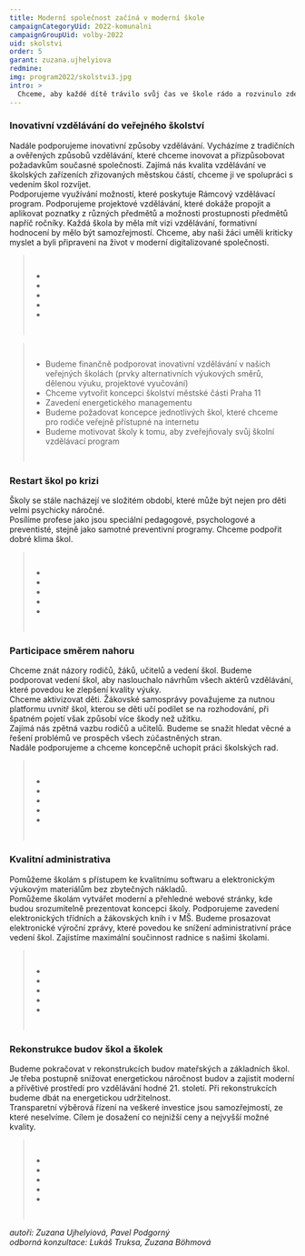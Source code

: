 ```yaml
---
title: Moderní společnost začíná v moderní škole
campaignCategoryUid: 2022-komunalni
campaignGroupUid: volby-2022
uid: skolstvi
order: 5
garant: zuzana.ujhelyiova
redmine: 
img: program2022/skolstvi3.jpg
intro: >
  Chceme, aby každé dítě trávilo svůj čas ve škole rádo a rozvinulo zde plně své schopnosti. Podporujeme větší zapojení dětí do fungování škol prostřednictvím žákovských parlamentů. Školy budeme motivovat k zavádění inovativních způsobů vzdělávání a investovat do jejich údržby a rozvoje.
---
```


### Inovativní vzdělávání do veřejného školství <br>
Nadále podporujeme inovativní způsoby vzdělávání. Vycházíme z tradičních a ověřených způsobů vzdělávání, které chceme inovovat a přizpůsobovat požadavkům současné společnosti. Zajímá nás kvalita vzdělávání ve školských zařízeních zřizovaných městskou částí, chceme ji ve spolupráci s vedením škol rozvíjet.<br>
Podporujeme využívání možností, které poskytuje Rámcový vzdělávací program. Podporujeme projektové vzdělávání, které dokáže propojit a aplikovat poznatky z různých předmětů a možnosti prostupnosti předmětů napříč ročníky. Každá škola by měla mít vizi vzdělávání, formativní hodnocení by mělo být samozřejmostí. Chceme, aby naši žáci uměli kriticky myslet a byli připraveni na život v moderní digitalizované společnosti.

<div class="udelali">
<blockquote style="border:margin:1em;1px solid black;padding:1em">  
<ul>
<li>    </li>
<li>    </li>
<li>    </li>
<li>   </li>
<li>   </li>
</ul>
</blockquote>
</div>

<div class="reseni">
<blockquote style="border:margin:1em;1px solid black;padding:1em">  
<ul>
<li>Budeme finančně podporovat inovativní vzdělávání v našich veřejných školách (prvky alternativních výukových směrů, dělenou výuku, projektové vyučování)</li>
<li>Chceme vytvořit koncepci školství městské části Praha 11</li>
<li>Zavedení energetického managementu</li>
<li>Budeme požadovat koncepce jednotlivých škol, které chceme pro rodiče veřejně přístupné na internetu</li>
<li>Budeme motivovat školy k tomu, aby zveřejňovaly svůj školní vzdělávací program</li>
</ul>
</blockquote>
</div>

### Restart škol po krizi <br>
Školy se stále nacházejí ve složitém období, které může být nejen pro děti velmi psychicky náročné. <br>
Posílíme profese jako jsou speciální pedagogové, psychologové a preventisté, stejně jako samotné preventivní programy. Chceme podpořit dobré klima škol.

<div class="reseni">
<blockquote style="border:margin:1em;1px solid black;padding:1em">  
<ul>
<li>    </li>
<li>    </li>
<li>    </li>
<li>   </li>
<li>   </li>
</ul>
</blockquote>
</div>

### Participace směrem nahoru<br>
Chceme znát názory rodičů, žáků, učitelů a vedení škol. Budeme podporovat vedení škol, aby naslouchalo návrhům všech aktérů vzdělávání, které povedou ke zlepšení kvality výuky.<br>
Chceme aktivizovat děti. Žákovské samosprávy považujeme za nutnou platformu uvnitř škol, kterou se děti učí podílet se na rozhodování, při špatném pojetí však způsobí více škody než užitku.<br>
Zajímá nás zpětná vazbu rodičů a učitelů. Budeme se snažit hledat věcné a řešení problémů ve prospěch všech zúčastněných stran.<br>
Nadále podporujeme a chceme koncepčně uchopit práci školských rad.

<div class="reseni">
<blockquote style="border:margin:1em;1px solid black;padding:1em">  
<ul>
<li>    </li>
<li>    </li>
<li>    </li>
<li>   </li>
<li>   </li>
</ul>
</blockquote>
</div>

### Kvalitní administrativa<br>
Pomůžeme školám s přístupem ke kvalitnímu softwaru a elektronickým výukovým materiálům bez zbytečných nákladů.<br>
Pomůžeme školám vytvářet moderní a přehledné webové stránky, kde budou srozumitelně prezentovat koncepci školy. Podporujeme zavedení elektronických třídních a žákovských knih i v MŠ. Budeme prosazovat elektronické výroční zprávy, které povedou ke snížení administrativní práce vedení škol. Zajistíme maximální součinnost radnice s našimi školami.

<div class="reseni">
<blockquote style="border:margin:1em;1px solid black;padding:1em">  
<ul>
<li>    </li>
<li>    </li>
<li>    </li>
<li>   </li>
<li>   </li>
</ul>
</blockquote>
</div>

### Rekonstrukce budov škol a školek<br>
Budeme pokračovat v rekonstrukcích budov mateřských a základních škol. Je třeba postupně snižovat energetickou náročnost budov a zajistit moderní a přívětivé prostředí pro vzdělávání hodné 21. století. Při rekonstrukcích budeme dbát na energetickou udržitelnost.<br>
Transparetní výběrová řízení na veškeré investice jsou samozřejmostí, ze které neselvíme. Cílem je dosažení co nejnižší ceny a nejvyšší možné kvality.

<div class="reseni">
<blockquote style="border:margin:1em;1px solid black;padding:1em">  
<ul>
<li>    </li>
<li>    </li>
<li>    </li>
<li>   </li>
<li>   </li>
</ul>
</blockquote>
</div>

*autoři: Zuzana Ujhelyiová, Pavel Podgorný <br>
odborná konzultace: Lukáš Truksa, Zuzana Böhmová*

<style>
  .reseni .hide button { color: red; }
  .reseni .show button { color: gren; }  
</style>

<script type="text/javascript" src="https://ajax.googleapis.com/ajax/libs/jquery/1.7.2/jquery.min.js"></script>
<script type="text/javascript" src="/assets/js/reseni.js"></script>
<script type="text/javascript" src="/assets/js/udelali.js"></script>


